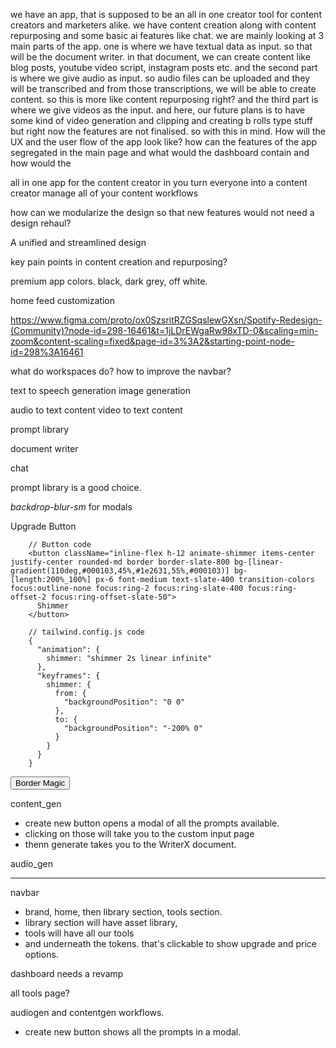 
we have an app, that is supposed to be an all in one creator tool for content creators and marketers alike. we have content creation along with content repurposing and some basic ai features like chat. we are mainly looking at 3 main parts of the app. one is where we have textual data as input. so that will be the document writer. in that document, we can create content like blog posts, youtube video script, instagram posts etc. and the second part is where we give audio as input. so audio files can be uploaded and they will be transcribed and from those transcriptions, we will be able to create content. so this is more like content repurposing right?  and the third part is where we give videos as the input. and here, our future plans is to have some kind of video generation and clipping and creating b rolls type stuff but right now the features are not finalised. so with this in mind. How will the UX and the user flow of the app look like? how can the features of the app segregated in the main page and what would the dashboard contain and how would the  


all in one app for the content creator in you
turn everyone into a content creator
manage all of your content workflows

how can we modularize the design so that new features would not need a design rehaul?

A unified and streamlined design

key pain points in content creation and repurposing?

premium app colors. black, dark grey, off white.

home feed customization

https://www.figma.com/proto/ox0SzsritRZGSqslewGXsn/Spotify-Redesign-(Community)?node-id=298-16461&t=1jLDrEWgaRw98xTD-0&scaling=min-zoom&content-scaling=fixed&page-id=3%3A2&starting-point-node-id=298%3A16461


what do workspaces do?
how to improve the navbar?

text to speech generation
image generation

audio to text content
video to text content

prompt library

document writer

chat

prompt library is a good choice.

*backdrop-blur-sm* for modals


Upgrade Button

        // Button code
        <button className="inline-flex h-12 animate-shimmer items-center justify-center rounded-md border border-slate-800 bg-[linear-gradient(110deg,#000103,45%,#1e2631,55%,#000103)] bg-[length:200%_100%] px-6 font-medium text-slate-400 transition-colors focus:outline-none focus:ring-2 focus:ring-slate-400 focus:ring-offset-2 focus:ring-offset-slate-50">
          Shimmer
        </button>
  
        // tailwind.config.js code
        {
          "animation": {
            shimmer: "shimmer 2s linear infinite"
          },
          "keyframes": {
            shimmer: {
              from: {
                "backgroundPosition": "0 0"
              },
              to: {
                "backgroundPosition": "-200% 0"
              }
            }
          }
        }

<button className="relative inline-flex h-12 overflow-hidden rounded-full p-[1px] focus:outline-none focus:ring-2 focus:ring-slate-400 focus:ring-offset-2 focus:ring-offset-slate-50">
  <span className="absolute inset-[-1000%] animate-[spin_2s_linear_infinite] bg-[conic-gradient(from_90deg_at_50%_50%,#E2CBFF_0%,#393BB2_50%,#E2CBFF_100%)]" />
  <span className="inline-flex h-full w-full cursor-pointer items-center justify-center rounded-full bg-slate-950 px-3 py-1 text-sm font-medium text-white backdrop-blur-3xl">
    Border Magic
  </span>
</button>


content_gen
- create new button opens a modal of all the prompts available.
- clicking on those will take you to the custom input page
- thenn generate takes you to the WriterX document.

audio_gen






---

navbar
- brand, home, then library section, tools section.
- library section will have asset library, 
- tools will have all our tools
- and underneath the tokens. that's clickable to show upgrade and price options.

dashboard needs a revamp

all tools page?

audiogen and contentgen workflows.
- create new button shows all the prompts in a modal.

